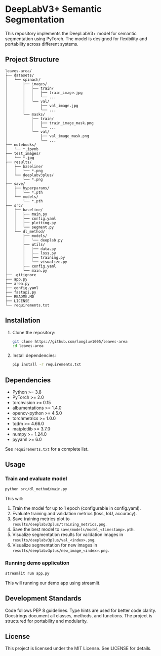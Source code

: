# DeepLabV3+ Semantic Segmentation

This repository implements the DeepLabV3+ model for semantic segmentation using PyTorch. The model is designed for flexibility and portability across different systems.

## Project Structure

```plain
leaves-area/
├── datasets/
│   └── spinach/
│       ├── images/
│       │   ├── train/
│       │   │   ├── train_image.jpg
│       │   │   └── ...
│       │   └── val/
│       │       ├── val_image.jpg
│       │       └── ...
│       └── masks/
│           ├── train/
│           │   ├── train_image_mask.png
│           │   └── ...
│           └── val/
│               ├── val_image_mask.png
│               └── ...
├── notebooks/
│   └── *.ipynb
├── test_images/
│   └── *.jpg
├── results/
│   ├── baseline/
│   │   └── *.png
│   └── deeplabv3plus/
│       └── *.png
├── save/
│   ├── hyperparams/
│   │   └── *.pth
│   └── models/
│       └── *.pth
├── src/
│   ├── baseline/
│   │   ├── main.py
│   │   ├── config.yaml
│   │   ├── plotting.py
│   │   └── segment.py
│   └── dl_method/
│       ├── models/
│       │   └── deeplab.py
│       ├── utils/
│       │   ├── data.py
│       │   ├── loss.py
│       │   ├── training.py
│       │   └── visualize.py
│       ├── config.yaml
│       └── main.py
├── .gitignore
├── app.py
├── area.py
├── config.yaml
├── fastapi.py
├── README.MD
├── LICENSE
└── requirements.txt
```

## Installation

1. Clone the repository:

    ```bash
    git clone https://github.com/longluv1605/leaves-area
    cd leaves-area
    ```

2. Install dependencies:

    ```bash
    pip install -r requirements.txt
    ```

## Dependencies

- Python >= 3.8
- PyTorch >= 2.0
- torchvision >= 0.15
- albumentations >= 1.4.0
- opencv-python >= 4.5.0
- torchmetrics >= 1.0.0
- tqdm >= 4.66.0
- matplotlib >= 3.7.0
- numpy >= 1.24.0
- pyyaml >= 6.0

See `requirements.txt` for a complete list.

## Usage

### Train and evaluate model

```bash
python src/dl_method/main.py
```

This will:

1. Train the model for up to 1 epoch (configurable in config.yaml).
2. Evaluate training and validation metrics (loss, IoU, accuracy).
3. Save training metrics plot to `results/deeplabv3plus/training_metrics.png`.
4. Save the best model to `save/models/model_<timestamp>.pth`.
5. Visualize segmentation results for validation images in `results/deeplabv3plus/val_<index>.png`.
6. Visualize segmentation for new images in `results/deeplabv3plus/new_image_<index>.png`.

### Running demo application

```bash
streamlit run app.py
```

This will running our demo app using streamlit.

## Development Standards

Code follows PEP 8 guidelines.
Type hints are used for better code clarity.
Docstrings document all classes, methods, and functions.
The project is structured for portability and modularity.

## License

This project is licensed under the MIT License. See LICENSE for details.
